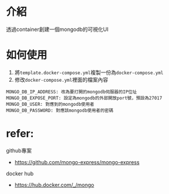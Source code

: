# 介紹
透過container創建一個mongodb的可視化UI

# 如何使用
1. 將`template.docker-compose.yml`複製一份為`docker-compose.yml`
2. 修改`docker-compose.yml`裡面的檔案內容
```
MONGO_DB_IP_ADDRESS: 改為要打開的mongodb伺服器的IP位址
MONGO_DB_EXPOSE_PORT: 設定為mongodb的外部開放port號，預設為27017
MONGO_DB_USER: 對應到的mongodb使用者
MONGO_DB_PASSWORD: 對應該mongodb使用者的密碼
```

# refer:
github專案
- https://github.com/mongo-express/mongo-express

docker hub
- https://hub.docker.com/_/mongo